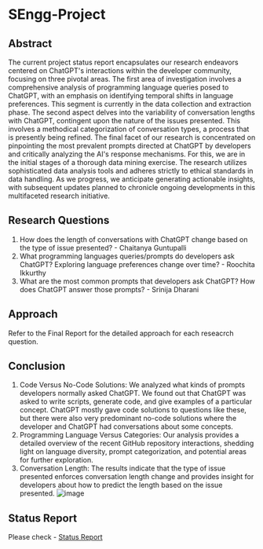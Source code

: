 # SEngg-Project

## Abstract
The current project status report encapsulates our research endeavors centered on ChatGPT's interactions within the developer community, focusing on three pivotal areas. The first area of investigation involves a comprehensive analysis of programming language queries posed to ChatGPT, with an emphasis on identifying temporal shifts in language preferences. This segment is currently in the data collection and extraction phase. The second aspect delves into the variability of conversation lengths with ChatGPT, contingent upon the nature of the issues presented. This involves a methodical categorization of conversation types, a process that is presently being refined. The final facet of our research is concentrated on pinpointing the most prevalent prompts directed at ChatGPT by developers and critically analyzing the AI's response mechanisms. For this, we are in the initial stages of a thorough data mining exercise. The research utilizes sophisticated data analysis tools and adheres strictly to ethical standards in data handling. As we progress, we anticipate generating actionable insights, with subsequent updates planned to chronicle ongoing developments in this multifaceted research initiative. 

## Research Questions
1. How does the length of conversations with ChatGPT change based on the type of issue presented? - Chaitanya Guntupalli
2. What programming languages queries/prompts do developers ask ChatGPT? Exploring language preferences change over time? - Roochita Ikkurthy
3. What are the most common prompts that developers ask ChatGPT? How does ChatGPT answer those prompts? - Srinija Dharani

## Approach
Refer to the Final Report for the detailed approach for each reseacrch question.

## Conclusion

1.	Code Versus No-Code Solutions: We analyzed what kinds of prompts developers normally asked ChatGPT. We found out that ChatGPT was asked to write scripts, generate code, and give examples of a particular concept. ChatGPT mostly gave code solutions to questions like these, but there were also very predominant no-code solutions where the developer and ChatGPT had conversations about some concepts.
2.	Programming Language Versus Categories:  Our analysis provides a detailed overview of the recent GitHub repository interactions, shedding light on language diversity, prompt categorization, and potential areas for further exploration. 
3.	Conversation Length: The results indicate that the type of issue presented enforces conversation length change and provides insight for developers about how to predict the length based on the issue presented.
![image](https://github.com/srinijadharani/SEngg-Project/assets/61744464/6a1d4ec7-3b8b-4980-be14-8649e0309e18)


## Status Report
Please check - [Status Report](https://github.com/srinijadharani/SEngg-Project/blob/main/Group22_Status%20Report.pdf)
